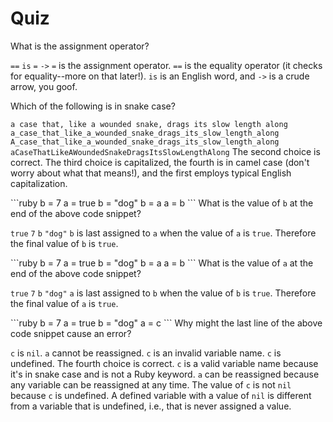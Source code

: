 # Quiz

<quiz>
  <question>
    <p>What is the assignment operator?</p>
    <answer><code>==</code></answer>
    <answer><code>is</code></answer>
    <answer correct><code>=</code></answer>
    <answer><code>-></code></answer>
    <explanation><code>=</code> is the assignment operator. <code>==</code> is the equality operator (it checks for equality--more on that later!). <code>is</code> is an English word, and <code>-></code> is a crude arrow, you goof.</explanation>
  </question>
</quiz>

<quiz>
  <question>
    <p>Which of the following is in snake case?</p>
    <answer><code>a case that, like a wounded snake, drags its slow length along</code></answer>
    <answer correct><code>a_case_that_like_a_wounded_snake_drags_its_slow_length_along</code></answer>
    <answer><code>A_case_that_like_a_wounded_snake_drags_its_slow_length_along</code></answer>
    <answer><code>aCaseThatLikeAWoundedSnakeDragsItsSlowLengthAlong</code></answer>
    <explanation>The second choice is correct. The third choice is capitalized, the fourth is in camel case (don't worry about what that means!), and the first employs typical English capitalization.</explanation>
  </question>
</quiz>


<quiz>
  <question>
    <p>
```ruby
b = 7
a = true
b = "dog"
b = a
a = b
```
What is the value of <code>b</code> at the end of the above code snippet?
    </p>
    <answer correct><code>true</code></answer>
    <answer><code>7</code></answer>
    <answer><code>b</code></answer>
    <answer><code>"dog"</code></answer>
    <explanation><code>b</code> is last assigned to <code>a</code> when the value of <code>a</code> is <code>true</code>. Therefore the final value of <code>b</code> is <code>true</code>.</explanation>
  </question>
</quiz>


<quiz>
  <question>
    <p>
```ruby
b = 7
a = true
b = "dog"
b = a
a = b
```
What is the value of <code>a</code> at the end of the above code snippet?
    </p>
    <answer correct><code>true</code></answer>
    <answer><code>7</code></answer>
    <answer><code>b</code></answer>
    <answer><code>"dog"</code></answer>
    <explanation><code>a</code> is last assigned to <code>b</code> when the value of <code>b</code> is <code>true</code>. Therefore the final value of <code>a</code> is <code>true</code>.</explanation>
  </question>
</quiz>


<quiz>
  <question>
    <p>
```ruby
b = 7
a = true
b = "dog"
a = c
```
Why might the last line of the above code snippet cause an error?
    </p>
    <answer><code>c</code> is <code>nil</code>.</answer>
    <answer><code>a</code> cannot be reassigned.</answer>
    <answer><code>c</code> is an invalid variable name.</answer>
    <answer correct><code>c</code> is undefined.</answer>
    <explanation>The fourth choice is correct. <code>c</code> is a valid variable name because it's in snake case and is not a Ruby keyword. <code>a</code> can be reassigned because any variable can be reassigned at any time. The value of <code>c</code> is not <code>nil</code> because <code>c</code> is undefined. A defined variable with a value of <code>nil</code> is different from a variable that is undefined, i.e., that is never assigned a value.</explanation>
  </question>
</quiz>
